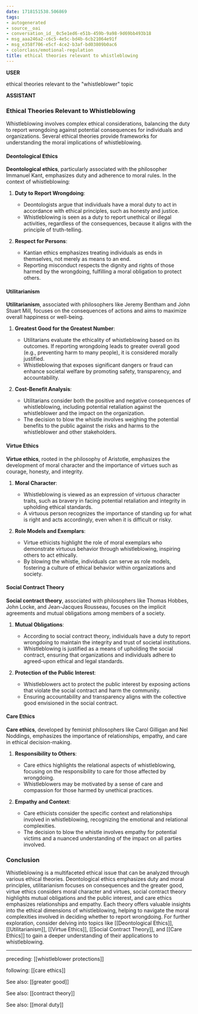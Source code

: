```yaml
---
date: 1718151538.506869
tags:
- autogenerated
- source__oai
- conversation_id__0c5e1ed6-e51b-459b-9a98-9d69bb493b18
- msg_aaa246a2-c6c5-4e5c-bd4b-6cb21064e91f
- msg_e358f706-e5cf-4ce2-b3af-bd03809b0ac6
- colorclass/emotional-regulation
title: ethical theories relevant to whistleblowing
---
```


**USER**

ethical theories relevant to the "whistleblower" topic


**ASSISTANT**

### Ethical Theories Relevant to Whistleblowing

Whistleblowing involves complex ethical considerations, balancing the duty to report wrongdoing against potential consequences for individuals and organizations. Several ethical theories provide frameworks for understanding the moral implications of whistleblowing.

#### Deontological Ethics

**Deontological ethics**, particularly associated with the philosopher Immanuel Kant, emphasizes duty and adherence to moral rules. In the context of whistleblowing:

1. **Duty to Report Wrongdoing**:
   - Deontologists argue that individuals have a moral duty to act in accordance with ethical principles, such as honesty and justice.
   - Whistleblowing is seen as a duty to report unethical or illegal activities, regardless of the consequences, because it aligns with the principle of truth-telling.

2. **Respect for Persons**:
   - Kantian ethics emphasizes treating individuals as ends in themselves, not merely as means to an end.
   - Reporting misconduct respects the dignity and rights of those harmed by the wrongdoing, fulfilling a moral obligation to protect others.

#### Utilitarianism

**Utilitarianism**, associated with philosophers like Jeremy Bentham and John Stuart Mill, focuses on the consequences of actions and aims to maximize overall happiness or well-being.

1. **Greatest Good for the Greatest Number**:
   - Utilitarians evaluate the ethicality of whistleblowing based on its outcomes. If reporting wrongdoing leads to greater overall good (e.g., preventing harm to many people), it is considered morally justified.
   - Whistleblowing that exposes significant dangers or fraud can enhance societal welfare by promoting safety, transparency, and accountability.

2. **Cost-Benefit Analysis**:
   - Utilitarians consider both the positive and negative consequences of whistleblowing, including potential retaliation against the whistleblower and the impact on the organization.
   - The decision to blow the whistle involves weighing the potential benefits to the public against the risks and harms to the whistleblower and other stakeholders.

#### Virtue Ethics

**Virtue ethics**, rooted in the philosophy of Aristotle, emphasizes the development of moral character and the importance of virtues such as courage, honesty, and integrity.

1. **Moral Character**:
   - Whistleblowing is viewed as an expression of virtuous character traits, such as bravery in facing potential retaliation and integrity in upholding ethical standards.
   - A virtuous person recognizes the importance of standing up for what is right and acts accordingly, even when it is difficult or risky.

2. **Role Models and Exemplars**:
   - Virtue ethicists highlight the role of moral exemplars who demonstrate virtuous behavior through whistleblowing, inspiring others to act ethically.
   - By blowing the whistle, individuals can serve as role models, fostering a culture of ethical behavior within organizations and society.

#### Social Contract Theory

**Social contract theory**, associated with philosophers like Thomas Hobbes, John Locke, and Jean-Jacques Rousseau, focuses on the implicit agreements and mutual obligations among members of a society.

1. **Mutual Obligations**:
   - According to social contract theory, individuals have a duty to report wrongdoing to maintain the integrity and trust of societal institutions.
   - Whistleblowing is justified as a means of upholding the social contract, ensuring that organizations and individuals adhere to agreed-upon ethical and legal standards.

2. **Protection of the Public Interest**:
   - Whistleblowers act to protect the public interest by exposing actions that violate the social contract and harm the community.
   - Ensuring accountability and transparency aligns with the collective good envisioned in the social contract.

#### Care Ethics

**Care ethics**, developed by feminist philosophers like Carol Gilligan and Nel Noddings, emphasizes the importance of relationships, empathy, and care in ethical decision-making.

1. **Responsibility to Others**:
   - Care ethics highlights the relational aspects of whistleblowing, focusing on the responsibility to care for those affected by wrongdoing.
   - Whistleblowers may be motivated by a sense of care and compassion for those harmed by unethical practices.

2. **Empathy and Context**:
   - Care ethicists consider the specific context and relationships involved in whistleblowing, recognizing the emotional and relational complexities.
   - The decision to blow the whistle involves empathy for potential victims and a nuanced understanding of the impact on all parties involved.

### Conclusion

Whistleblowing is a multifaceted ethical issue that can be analyzed through various ethical theories. Deontological ethics emphasizes duty and moral principles, utilitarianism focuses on consequences and the greater good, virtue ethics considers moral character and virtues, social contract theory highlights mutual obligations and the public interest, and care ethics emphasizes relationships and empathy. Each theory offers valuable insights into the ethical dimensions of whistleblowing, helping to navigate the moral complexities involved in deciding whether to report wrongdoing. For further exploration, consider delving into topics like [[Deontological Ethics]], [[Utilitarianism]], [[Virtue Ethics]], [[Social Contract Theory]], and [[Care Ethics]] to gain a deeper understanding of their applications to whistleblowing.


---

preceding: [[whistleblower protections]]  


following: [[care ethics]]

See also: [[greater good]]


See also: [[contract theory]]


See also: [[moral duty]]